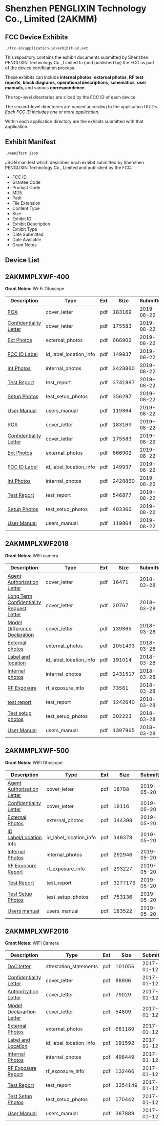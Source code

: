 # Shenzhen PENGLIXIN Technology Co., Limited (2AKMM)
## FCC Device Exhibits

```
./fcc-id/application-id/exhibit-id.ext
```

This repository contains the exhibit documents submitted by Shenzhen PENGLIXIN Technology Co., Limited to (and published by) the FCC as part of the device certification process.

These exhibits can include **internal photos**, **external photos**, **RF test reports**, **block diagrams**, **operational descriptions**, **schematics**, **user manuals**, and various **correspondence**.

The top-level directories are sliced by the FCC ID of each device.

The second-level directories are named according to the application UUIDs. *Each FCC ID includes one or more application.*

Within each application directory are the exhibits submitted with that application. 

## Exhibit Manifest

```
./manifest.json
```

JSON manifest which describes each exhibit submitted by Shenzhen PENGLIXIN Technology Co., Limited and published by the FCC.

- FCC ID
- Grantee Code
- Product Code
- MD5
- Path
- File Extension
- Content Type
- Size
- Exhibit ID
- Exhibit Description
- Exhibit Type
- Date Submitted
- Date Available
- Grant Notes

## Device List
## 2AKMMPLXWF-400
**Grant Notes:** Wi-Fi Otoscope

| Description | Type | Ext | Size | Submitted | Available |
| ----------- | ---- | --- | ---- | --------- | --------- |
| [POA](2AKMMPLXWF-400/9ebeab0c0245d29a9dd32ea4535cc06d/4410640.pdf) | cover_letter | pdf | 183169 | 2019-08-22 | 2019-08-22 |
| [Confidentiality Letter](2AKMMPLXWF-400/9ebeab0c0245d29a9dd32ea4535cc06d/4410641.pdf) | cover_letter | pdf | 175583 | 2019-08-22 | 2019-08-22 |
| [Ext Photos](2AKMMPLXWF-400/9ebeab0c0245d29a9dd32ea4535cc06d/4410643.pdf) | external_photos | pdf | 666902 | 2019-08-22 | 2019-08-22 |
| [FCC ID Label](2AKMMPLXWF-400/9ebeab0c0245d29a9dd32ea4535cc06d/4410644.pdf) | id_label_location_info | pdf | 149937 | 2019-08-22 | 2019-08-22 |
| [Int Photos](2AKMMPLXWF-400/9ebeab0c0245d29a9dd32ea4535cc06d/4410645.pdf) | internal_photos | pdf | 2428860 | 2019-08-22 | 2019-08-22 |
| [Test Report](2AKMMPLXWF-400/9ebeab0c0245d29a9dd32ea4535cc06d/4410648.pdf) | test_report | pdf | 3741887 | 2019-08-22 | 2019-08-22 |
| [Setup Photos](2AKMMPLXWF-400/9ebeab0c0245d29a9dd32ea4535cc06d/4410649.pdf) | test_setup_photos | pdf | 356297 | 2019-08-22 | 2019-08-22 |
| [User Manual](2AKMMPLXWF-400/9ebeab0c0245d29a9dd32ea4535cc06d/4410650.pdf) | users_manual | pdf | 119864 | 2019-08-22 | 2019-08-22 |
| [POA](2AKMMPLXWF-400/5892f59454fa981f0566cd2ae6da0666/4410640.pdf) | cover_letter | pdf | 183169 | 2019-08-22 | 2019-08-22 |
| [Confidentiality Letter](2AKMMPLXWF-400/5892f59454fa981f0566cd2ae6da0666/4410641.pdf) | cover_letter | pdf | 175583 | 2019-08-22 | 2019-08-22 |
| [Ext Photos](2AKMMPLXWF-400/5892f59454fa981f0566cd2ae6da0666/4410643.pdf) | external_photos | pdf | 666902 | 2019-08-22 | 2019-08-22 |
| [FCC ID Label](2AKMMPLXWF-400/5892f59454fa981f0566cd2ae6da0666/4410644.pdf) | id_label_location_info | pdf | 149937 | 2019-08-22 | 2019-08-22 |
| [Int Photos](2AKMMPLXWF-400/5892f59454fa981f0566cd2ae6da0666/4410645.pdf) | internal_photos | pdf | 2428860 | 2019-08-22 | 2019-08-22 |
| [Test Report](2AKMMPLXWF-400/5892f59454fa981f0566cd2ae6da0666/4410686.pdf) | test_report | pdf | 546877 | 2019-08-22 | 2019-08-22 |
| [Setup Photos](2AKMMPLXWF-400/5892f59454fa981f0566cd2ae6da0666/4410687.pdf) | test_setup_photos | pdf | 483366 | 2019-08-22 | 2019-08-22 |
| [User Manual](2AKMMPLXWF-400/5892f59454fa981f0566cd2ae6da0666/4410650.pdf) | users_manual | pdf | 119864 | 2019-08-22 | 2019-08-22 |
## 2AKMMPLXWF2018
**Grant Notes:** WIFI camera

| Description | Type | Ext | Size | Submitted | Available |
| ----------- | ---- | --- | ---- | --------- | --------- |
| [Agent Authorization Letter](2AKMMPLXWF2018/973c699283dedaca1c9751fec4f228ee/3798878.pdf) | cover_letter | pdf | 16471 | 2018-03-28 | 2018-03-28 |
| [Long Term Confidentiality Request Letter](2AKMMPLXWF2018/973c699283dedaca1c9751fec4f228ee/3798885.pdf) | cover_letter | pdf | 20767 | 2018-03-28 | 2018-03-28 |
| [Model Difference Declaration](2AKMMPLXWF2018/973c699283dedaca1c9751fec4f228ee/3798886.pdf) | cover_letter | pdf | 139865 | 2018-03-28 | 2018-03-28 |
| [External photos](2AKMMPLXWF2018/973c699283dedaca1c9751fec4f228ee/3798880.pdf) | external_photos | pdf | 1051493 | 2018-03-28 | 2018-03-28 |
| [Label and location](2AKMMPLXWF2018/973c699283dedaca1c9751fec4f228ee/3798884.pdf) | id_label_location_info | pdf | 191014 | 2018-03-28 | 2018-03-28 |
| [Internal photos](2AKMMPLXWF2018/973c699283dedaca1c9751fec4f228ee/3798883.pdf) | internal_photos | pdf | 2431517 | 2018-03-28 | 2018-03-28 |
| [RF Exposure](2AKMMPLXWF2018/973c699283dedaca1c9751fec4f228ee/3798882.pdf) | rf_exposure_info | pdf | 73561 | 2018-03-28 | 2018-03-28 |
| [test report](2AKMMPLXWF2018/973c699283dedaca1c9751fec4f228ee/3798881.pdf) | test_report | pdf | 1242640 | 2018-03-28 | 2018-03-28 |
| [Test setup photos](2AKMMPLXWF2018/973c699283dedaca1c9751fec4f228ee/3798889.pdf) | test_setup_photos | pdf | 302223 | 2018-03-28 | 2018-03-28 |
| [User Manual](2AKMMPLXWF2018/973c699283dedaca1c9751fec4f228ee/3798890.pdf) | users_manual | pdf | 1397965 | 2018-03-28 | 2018-03-28 |
## 2AKMMPLXWF-500
**Grant Notes:** WIFI Otoscope

| Description | Type | Ext | Size | Submitted | Available |
| ----------- | ---- | --- | ---- | --------- | --------- |
| [Agent Authorization Letter](2AKMMPLXWF-500/b2c2b6ad0728f09ae3735130a3da624b/4285057.pdf) | cover_letter | pdf | 18788 | 2019-05-20 | 2019-05-20 |
| [Confidentiality Letter](2AKMMPLXWF-500/b2c2b6ad0728f09ae3735130a3da624b/4285058.pdf) | cover_letter | pdf | 19116 | 2019-05-20 | 2019-05-20 |
| [External Photos](2AKMMPLXWF-500/b2c2b6ad0728f09ae3735130a3da624b/4285049.pdf) | external_photos | pdf | 344398 | 2019-05-20 | 2019-05-20 |
| [ID Label/Location Info](2AKMMPLXWF-500/b2c2b6ad0728f09ae3735130a3da624b/4285050.pdf) | id_label_location_info | pdf | 349378 | 2019-05-20 | 2019-05-20 |
| [Internal Photos](2AKMMPLXWF-500/b2c2b6ad0728f09ae3735130a3da624b/4285056.pdf) | internal_photos | pdf | 292946 | 2019-05-20 | 2019-05-20 |
| [RF Exposure Report](2AKMMPLXWF-500/b2c2b6ad0728f09ae3735130a3da624b/4285059.pdf) | rf_exposure_info | pdf | 293227 | 2019-05-20 | 2019-05-20 |
| [Test Report](2AKMMPLXWF-500/b2c2b6ad0728f09ae3735130a3da624b/4285054.pdf) | test_report | pdf | 3277179 | 2019-05-20 | 2019-05-20 |
| [Test Setup Photos](2AKMMPLXWF-500/b2c2b6ad0728f09ae3735130a3da624b/4285055.pdf) | test_setup_photos | pdf | 753136 | 2019-05-20 | 2019-05-20 |
| [Users manual](2AKMMPLXWF-500/b2c2b6ad0728f09ae3735130a3da624b/4285051.pdf) | users_manual | pdf | 183522 | 2019-05-20 | 2019-05-20 |
## 2AKMMPLXWF2016
**Grant Notes:** WIFI Camera

| Description | Type | Ext | Size | Submitted | Available |
| ----------- | ---- | --- | ---- | --------- | --------- |
| [DoC letter](2AKMMPLXWF2016/5b4082727878701b7c522d2eb9d3ff3d/3256870.pdf) | attestation_statements | pdf | 101056 | 2017-01-12 | 2017-01-12 |
| [Confidentiality Letter](2AKMMPLXWF2016/5b4082727878701b7c522d2eb9d3ff3d/3256868.pdf) | cover_letter | pdf | 88906 | 2017-01-12 | 2017-01-12 |
| [Authorization Letter](2AKMMPLXWF2016/5b4082727878701b7c522d2eb9d3ff3d/3256869.pdf) | cover_letter | pdf | 79029 | 2017-01-12 | 2017-01-12 |
| [Model Declarartion Letter](2AKMMPLXWF2016/5b4082727878701b7c522d2eb9d3ff3d/3256872.pdf) | cover_letter | pdf | 54809 | 2017-01-12 | 2017-01-12 |
| [External Photos](2AKMMPLXWF2016/5b4082727878701b7c522d2eb9d3ff3d/3256864.pdf) | external_photos | pdf | 681189 | 2017-01-12 | 2017-01-12 |
| [Label and Location](2AKMMPLXWF2016/5b4082727878701b7c522d2eb9d3ff3d/3256871.pdf) | id_label_location_info | pdf | 191592 | 2017-01-12 | 2017-01-12 |
| [Internal Photos](2AKMMPLXWF2016/5b4082727878701b7c522d2eb9d3ff3d/3256865.pdf) | internal_photos | pdf | 498449 | 2017-01-12 | 2017-01-12 |
| [RF Exposure Report](2AKMMPLXWF2016/5b4082727878701b7c522d2eb9d3ff3d/3256873.pdf) | rf_exposure_info | pdf | 132466 | 2017-01-12 | 2017-01-12 |
| [Test Report](2AKMMPLXWF2016/5b4082727878701b7c522d2eb9d3ff3d/3256874.pdf) | test_report | pdf | 3354149 | 2017-01-12 | 2017-01-12 |
| [Test Setup Photos](2AKMMPLXWF2016/5b4082727878701b7c522d2eb9d3ff3d/3256866.pdf) | test_setup_photos | pdf | 170442 | 2017-01-12 | 2017-01-12 |
| [User Manual](2AKMMPLXWF2016/5b4082727878701b7c522d2eb9d3ff3d/3256867.pdf) | users_manual | pdf | 387889 | 2017-01-12 | 2017-01-12 |
